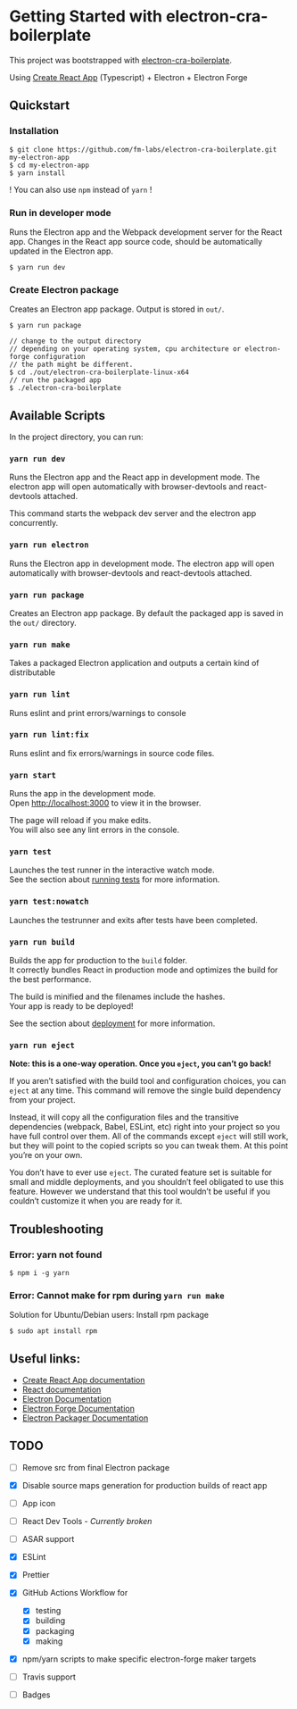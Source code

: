 # Getting Started with electron-cra-boilerplate

This project was bootstrapped with [electron-cra-boilerplate](https://github.com/fm-labs/electron-cra-boilerplate).

Using [Create React App](https://github.com/facebook/create-react-app) (Typescript) + Electron + Electron Forge

## Quickstart

### Installation
    $ git clone https://github.com/fm-labs/electron-cra-boilerplate.git my-electron-app
    $ cd my-electron-app
    $ yarn install

! You can also use `npm` instead of `yarn` !

### Run in developer mode

Runs the Electron app and the Webpack development server for the React app.
Changes in the React app source code, should be automatically updated in the Electron app.

    $ yarn run dev

### Create Electron package

Creates an Electron app package. Output is stored in `out/`.

    $ yarn run package

    // change to the output directory
    // depending on your operating system, cpu architecture or electron-forge configuration
    // the path might be different.
    $ cd ./out/electron-cra-boilerplate-linux-x64
    // run the packaged app
    $ ./electron-cra-boilerplate



## Available Scripts

In the project directory, you can run:

### `yarn run dev`

Runs the Electron app and the React app in development mode.
The electron app will open automatically with browser-devtools and react-devtools attached.

This command starts the webpack dev server and the electron app concurrently.

### `yarn run electron`
Runs the Electron app in development mode.
The electron app will open automatically with browser-devtools and react-devtools attached.

### `yarn run package`
Creates an Electron app package.
By default the packaged app is saved in the `out/` directory.


### `yarn run make`
Takes a packaged Electron application and outputs a certain kind of distributable


### `yarn run lint`
Runs eslint and print errors/warnings to console


### `yarn run lint:fix`
Runs eslint and fix errors/warnings in source code files.




### `yarn start`

Runs the app in the development mode.\
Open [http://localhost:3000](http://localhost:3000) to view it in the browser.

The page will reload if you make edits.\
You will also see any lint errors in the console.

### `yarn test`

Launches the test runner in the interactive watch mode.\
See the section about [running tests](https://facebook.github.io/create-react-app/docs/running-tests) for more information.


### `yarn test:nowatch`

Launches the testrunner and exits after tests have been completed.


### `yarn run build`

Builds the app for production to the `build` folder.\
It correctly bundles React in production mode and optimizes the build for the best performance.

The build is minified and the filenames include the hashes.\
Your app is ready to be deployed!

See the section about [deployment](https://facebook.github.io/create-react-app/docs/deployment) for more information.

### `yarn run eject`

**Note: this is a one-way operation. Once you `eject`, you can’t go back!**

If you aren’t satisfied with the build tool and configuration choices, you can `eject` at any time. This command will remove the single build dependency from your project.

Instead, it will copy all the configuration files and the transitive dependencies (webpack, Babel, ESLint, etc) right into your project so you have full control over them. All of the commands except `eject` will still work, but they will point to the copied scripts so you can tweak them. At this point you’re on your own.

You don’t have to ever use `eject`. The curated feature set is suitable for small and middle deployments, and you shouldn’t feel obligated to use this feature. However we understand that this tool wouldn’t be useful if you couldn’t customize it when you are ready for it.


## Troubleshooting

### Error: yarn not found

    $ npm i -g yarn



### Error: Cannot make for rpm during `yarn run make`

Solution for Ubuntu/Debian users: Install rpm package

    $ sudo apt install rpm


## Useful links:

* [Create React App documentation](https://facebook.github.io/create-react-app/docs/getting-started)
* [React documentation](https://reactjs.org/)
* [Electron Documentation](https://www.electronjs.org/docs/latest/)
* [Electron Forge Documentation](https://electronforge.io/)
* [Electron Packager Documentation](https://github.com/electron/electron-packager)



## TODO
- [ ] Remove src from final Electron package
- [x] Disable source maps generation for production builds of react app
- [ ] App icon
- [ ] React Dev Tools - _Currently broken_
- [ ] ASAR support
- [x] ESLint
- [x] Prettier
- [x] GitHub Actions Workflow for
  - [x] testing
  - [x] building
  - [x] packaging
  - [x] making
- [x] npm/yarn scripts to make specific electron-forge maker targets 
- [ ] Travis support
- [ ] Badges

